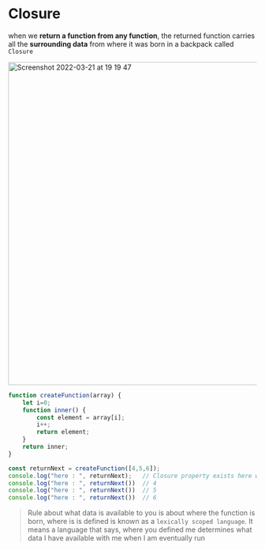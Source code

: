 # Closure
when we **return a function from any function**, the returned function carries all the **surrounding data** from where it was born in a backpack called 
`Closure`

<img width="654" alt="Screenshot 2022-03-21 at 19 19 47" src="https://user-images.githubusercontent.com/4375188/159275018-3a5bb9dd-4e72-4ce6-930d-93730e61b917.png">


```js
function createFunction(array) {
    let i=0;
    function inner() {
        const element = array[i];
        i++;
        return element;
    }
    return inner;
}

const returnNext = createFunction([4,5,6]);
console.log("here : ", returnNext);   // Closure property exists here which has {array: [4,5,6], i:0}
console.log("here : ", returnNext())  // 4
console.log("here : ", returnNext())  // 5
console.log("here : ", returnNext())  // 6
```

> Rule about what data is available to you is about where the function is born, where is is defined is known as a `lexically scoped language`.
> It means a language that says, where you defined me determines what data I have available with me when I am eventually run
